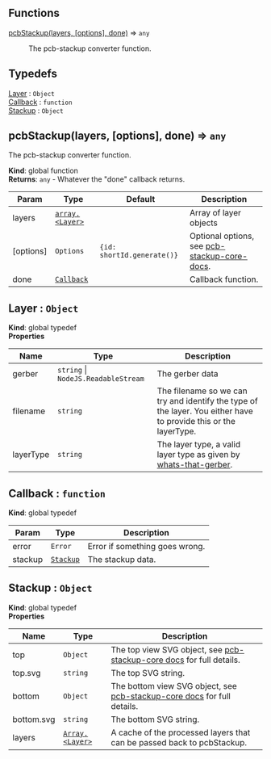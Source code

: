 ## Functions

<dl>
<dt><a href="#pcbStackup">pcbStackup(layers, [options], done)</a> ⇒ <code>any</code></dt>
<dd><p>The pcb-stackup converter function.</p>
</dd>
</dl>

## Typedefs

<dl>
<dt><a href="#Layer">Layer</a> : <code>Object</code></dt>
<dd></dd>
<dt><a href="#Callback">Callback</a> : <code>function</code></dt>
<dd></dd>
<dt><a href="#Stackup">Stackup</a> : <code>Object</code></dt>
<dd></dd>
</dl>

<a name="pcbStackup"></a>

## pcbStackup(layers, [options], done) ⇒ <code>any</code>
The pcb-stackup converter function.

**Kind**: global function  
**Returns**: <code>any</code> - Whatever the "done" callback returns.  

| Param | Type | Default | Description |
| --- | --- | --- | --- |
| layers | <code>[array.&lt;Layer&gt;](#Layer)</code> |  | Array of layer objects |
| [options] | <code>Options</code> | <code>{id: shortId.generate()}</code> | Optional options, see [pcb-stackup-core-docs](https://github.com/tracespace/pcb-stackup-core/blob/master/README.md#options). |
| done | <code>[Callback](#Callback)</code> |  | Callback function. |

<a name="Layer"></a>

## Layer : <code>Object</code>
**Kind**: global typedef  
**Properties**

| Name | Type | Description |
| --- | --- | --- |
| gerber | <code>string</code> &#124; <code>NodeJS.ReadableStream</code> | The gerber data |
| filename | <code>string</code> | The filename so we can try and identify the type of the layer. You either have to provide this or the layerType. |
| layerType | <code>string</code> | The layer type, a valid layer type as given by [whats-that-gerber](https://github.com/tracespace/whats-that-gerber#layer-types-and-names). |

<a name="Callback"></a>

## Callback : <code>function</code>
**Kind**: global typedef  

| Param | Type | Description |
| --- | --- | --- |
| error | <code>Error</code> | Error if something goes wrong. |
| stackup | <code>[Stackup](#Stackup)</code> | The stackup data. |

<a name="Stackup"></a>

## Stackup : <code>Object</code>
**Kind**: global typedef  
**Properties**

| Name | Type | Description |
| --- | --- | --- |
| top | <code>Object</code> | The top view SVG object, see [pcb-stackup-core docs](https://github.com/tracespace/pcb-stackup-core/blob/master/README.md#usage) for full details. |
| top.svg | <code>string</code> | The top SVG string. |
| bottom | <code>Object</code> | The bottom view SVG object, see [pcb-stackup-core docs](https://github.com/tracespace/pcb-stackup-core/blob/master/README.md#usage) for full details. |
| bottom.svg | <code>string</code> | The bottom SVG string. |
| layers | <code>[Array.&lt;Layer&gt;](#Layer)</code> | A cache of the processed layers that can be passed back to pcbStackup. |

